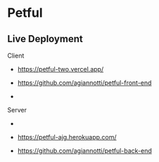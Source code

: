 # Petful

## Live Deployment

Client

- https://petful-two.vercel.app/

- https://github.com/agiannotti/petful-front-end

-

Server

-

- https://petful-ajg.herokuapp.com/

- https://github.com/agiannotti/petful-back-end
